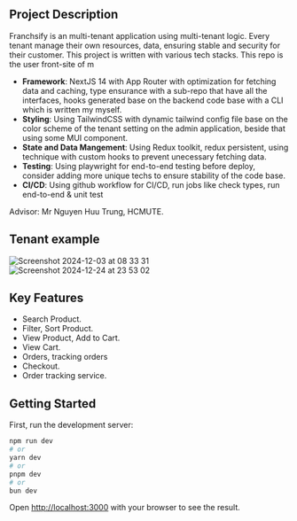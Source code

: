 
## Project Description
Franchsify is an multi-tenant application using multi-tenant logic. Every tenant manage their own resources, data, ensuring stable and security for their customer. This project is written with various tech stacks. This repo is the user front-site of m

* **Framework**: NextJS 14 with App Router with optimization for fetching data and caching, type ensurance with a sub-repo that have all the interfaces, hooks generated base on the backend code base with a CLI which is written my myself.
* **Styling**: Using TailwindCSS with dynamic tailwind config file base on the color scheme of the tenant setting on the admin application, beside that using some MUI component.
* **State and Data Mangement**: Using Redux toolkit, redux persistent, using technique with custom hooks to prevent unecessary fetching data.
* **Testing**: Using playwright for end-to-end testing before deploy, consider adding more unique techs to ensure stability of the code base.
* **CI/CD**: Using github workflow for CI/CD, run jobs like check types, run end-to-end & unit test

Advisor: Mr Nguyen Huu Trung, HCMUTE.

## Tenant example
![Screenshot 2024-12-03 at 08 33 31](https://github.com/user-attachments/assets/b91a49de-c12c-4e56-bcb7-387ac5b1fa74)
![Screenshot 2024-12-24 at 23 53 02](https://github.com/user-attachments/assets/007b1a0a-b37a-4eee-926f-54a4902ea981)



## Key Features
* Search Product.
* Filter, Sort Product.
* View Product, Add to Cart.
* View Cart.
* Orders, tracking orders
* Checkout.
* Order tracking service.



## Getting Started

First, run the development server:

```bash
npm run dev
# or
yarn dev
# or
pnpm dev
# or
bun dev
```

Open [http://localhost:3000](http://localhost:3000) with your browser to see the result.

